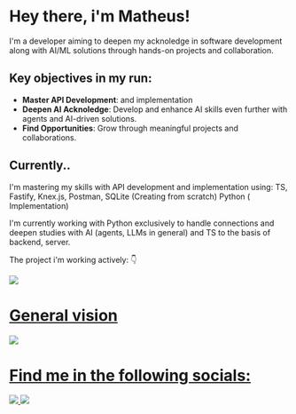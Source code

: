  # Hey there, i'm Matheus!

I'm a developer aiming to deepen my acknoledge in software development along with AI/ML solutions through hands-on projects and collaboration.

## Key objectives in my run:

- **Master API Development**: and implementation
- **Deepen AI Acknoledge**: Develop and enhance AI skills even further with agents and AI-driven solutions.
- **Find Opportunities**: Grow through meaningful projects and collaborations.
 
## Currently..

I'm mastering my skills with API development and implementation using:
TS, Fastify, Knex.js, Postman, SQLite (Creating from scratch)
Python ( Implementation)

I'm currently working with Python exclusively to handle connections and deepen studies with AI (agents, LLMs in general) and TS to the basis of backend, server.

The project i'm working actively: 👇

<a href="[https://github.com/matteushr/api-rest-node](https://github.com/matteushr/rest-api-dev)">
<img src="https://github-readme-stats.vercel.app/api/pin/?username=matteushr&repo=rest-api-dev">
          

  <h1>General vision</h1>
  <a href="https://github.com/matteushr">
  <img src ="https://github-readme-stats.vercel.app/api/top-langs/?username=matteushr&theme=react&show_icons=true&layout=compact">
  
 
</div>

<h1>Find me in the following socials:</h1>
<div style="display: inline_block>
<a href="http://www.linkedin.com/in/araujo-developer" target="_blank">          
<img src="https://img.shields.io/badge/LinkedIn-0077B5?style=for-the-badge&logo=linkedin&logoColor=white">

<a href="https://leetcode.com/theus-dev/" target="_blank">          
<img src="https://img.shields.io/badge/-LeetCode-FFA116?style=for-the-badge&logo=LeetCode&logoColor=black">
</div>
          
